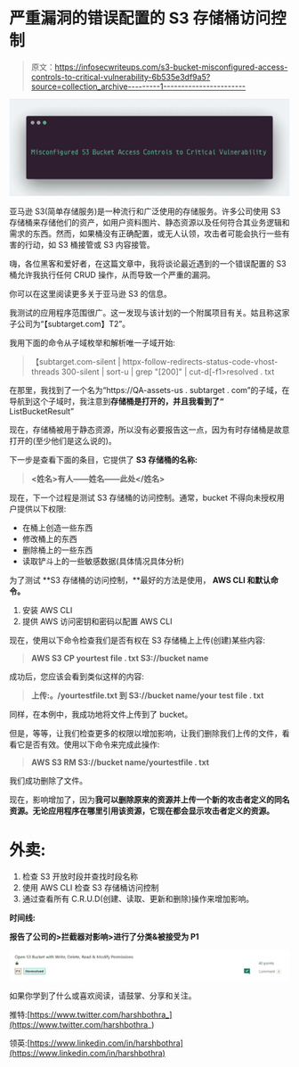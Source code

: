 # 严重漏洞的错误配置的 S3 存储桶访问控制

> 原文：<https://infosecwriteups.com/s3-bucket-misconfigured-access-controls-to-critical-vulnerability-6b535e3df9a5?source=collection_archive---------1----------------------->

![](img/69fc987094ff85c0c81cbfe2c7fa3b16.png)

亚马逊 S3(简单存储服务)是一种流行和广泛使用的存储服务。许多公司使用 S3 存储桶来存储他们的资产，如用户资料图片、静态资源以及任何符合其业务逻辑和需求的东西。然而，如果桶没有正确配置，或无人认领，攻击者可能会执行一些有害的行动，如 S3 桶接管或 S3 内容接管。

嗨，各位黑客和爱好者，在这篇文章中，我将谈论最近遇到的一个错误配置的 S3 桶允许我执行任何 CRUD 操作，从而导致一个严重的漏洞。

你可以在这里阅读更多关于亚马逊 S3 的信息。

我测试的应用程序范围很广。这一发现与该计划的一个附属项目有关。姑且称这家子公司为“【subtarget.com】T2”。

我用下面的命令从子域枚举和解析唯一子域开始:

> 【subtarget.com-silent | httpx-follow-redirects-status-code-vhost-threads 300-silent | sort-u | grep "[200]" | cut-d[-f1>resolved . txt

在那里，我找到了一个名为“https://QA-assets-us . subtarget . com”的子域，在导航到这个子域时，我注意到**存储桶是打开的，并且我看到了“** ListBucketResult”

现在，存储桶被用于静态资源，所以没有必要报告这一点，因为有时存储桶是故意打开的(至少他们是这么说的)。

下一步是查看下面的条目，它提供了 **S3 存储桶的名称:**

> **<姓名>有人——姓名——此处</姓名>**

现在，下一个过程是测试 S3 存储桶的访问控制。通常，bucket 不得向未授权用户提供以下权限:

*   在桶上创造一些东西
*   修改桶上的东西
*   删除桶上的一些东西
*   读取铲斗上的一些敏感数据(具体情况具体分析)

为了测试 **S3 存储桶的访问控制，**最好的方法是使用， **AWS CLI 和默认命令。**

1.  安装 AWS CLI
2.  提供 AWS 访问密钥和密码以配置 AWS CLI

现在，使用以下命令检查我们是否有权在 S3 存储桶上上传(创建)某些内容:

> **AWS S3 CP yourtest file . txt S3://bucket name**

成功后，您应该会看到类似这样的内容:

> **上传:。/yourtestfile.txt 到 S3://bucket name/your test file . txt**

同样，在本例中，我成功地将文件上传到了 bucket。

但是，等等，让我们检查更多的权限以增加影响，让我们删除我们上传的文件，看看它是否有效。使用以下命令来完成此操作:

> **AWS S3 RM S3://bucket name/yourtestfile . txt**

我们成功删除了文件。

现在，影响增加了，因为**我可以删除原来的资源并上传一个新的攻击者定义的同名资源。无论应用程序在哪里引用该资源，它现在都会显示攻击者定义的资源。**

# 外卖:

1.  检查 S3 开放时段并查找时段名称
2.  使用 AWS CLI 检查 S3 存储桶访问控制
3.  通过查看所有 C.R.U.D(创建、读取、更新和删除)操作来增加影响。

**时间线:**

**报告了公司的>拦截器对影响>进行了分类&被接受为 P1**

![](img/8db6b3d8456e202556d48061a619f3da.png)

如果你学到了什么或喜欢阅读，请鼓掌、分享和关注。

推特:[https://www.twitter.com/harshbothra_](https://www.twitter.com/harshbothra_)

领英:[https://www.linkedin.com/in/harshbothra](https://www.linkedin.com/in/harshbothra)
